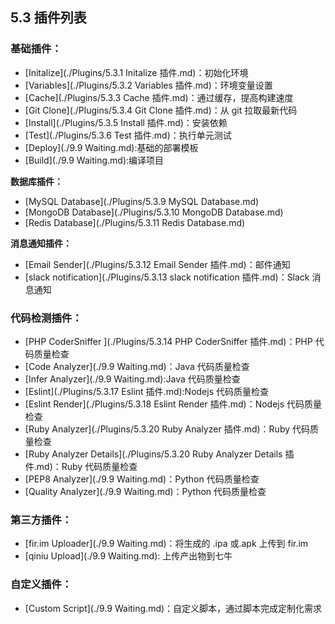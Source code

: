 ## 5.3 插件列表

### 基础插件：

- [Initalize](./Plugins/5.3.1 Initalize 插件.md)：初始化环境
- [Variables](./Plugins/5.3.2 Variables 插件.md)：环境变量设置
- [Cache](./Plugins/5.3.3 Cache 插件.md)：通过缓存，提高构建速度
- [Git Clone](./Plugins/5.3.4 Git Clone 插件.md)：从 git 拉取最新代码
- [Install](./Plugins/5.3.5 Install 插件.md)：安装依赖
- [Test](./Plugins/5.3.6  Test 插件.md)：执行单元测试
- [Deploy](./9.9 Waiting.md):基础的部署模板
- [Build](./9.9 Waiting.md):编译项目

<b>数据库插件：</b>
- [MySQL Database](./Plugins/5.3.9 MySQL Database.md)
- [MongoDB Database](./Plugins/5.3.10 MongoDB Database.md)
- [Redis Database](./Plugins/5.3.11 Redis Database.md)

<b>消息通知插件：</b>
- [Email Sender](./Plugins/5.3.12 Email Sender 插件.md)：邮件通知
- [slack notification](./Plugins/5.3.13 slack notification 插件.md)：Slack 消息通知

### 代码检测插件：

- [PHP CoderSniffer ](./Plugins/5.3.14 PHP CoderSniffer 插件.md)：PHP 代码质量检查
- [Code Analyzer](./9.9 Waiting.md)：Java 代码质量检查
- [Infer Analyzer](./9.9 Waiting.md):Java 代码质量检查
- [Eslint](./Plugins/5.3.17 Eslint 插件.md):Nodejs 代码质量检查
- [Eslint Render](./Plugins/5.3.18 Eslint Render 插件.md)：Nodejs 代码质量检查
- [Ruby Analyzer](./Plugins/5.3.20 Ruby Analyzer 插件.md)：Ruby 代码质量检查
- [Ruby Analyzer Details](./Plugins/5.3.20 Ruby Analyzer Details 插件.md)：Ruby 代码质量检查
- [PEP8 Analyzer](./9.9 Waiting.md)：Python 代码质量检查
- [Quality Analyzer](./9.9 Waiting.md)：Python 代码质量检查

### 第三方插件：

- [fir.im Uploader](./9.9 Waiting.md)：将生成的 .ipa 或.apk 上传到 fir.im
- [qiniu Upload](./9.9 Waiting.md): 上传产出物到七牛

### 自定义插件：

- [Custom Script](./9.9 Waiting.md)：自定义脚本，通过脚本完成定制化需求
